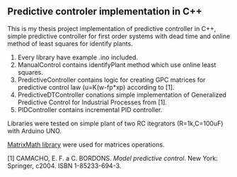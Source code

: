 ## Predictive controler implementation in C++

This is my thesis project implementation of predictive controller in C++, simple predictive controller for first order systems with dead time and online method of least squares for identify plants.

1. Every library have example .ino included.
2. ManualControl contains identifyPlant method which use online least squares.
3. PredictiveController contains logic for creating GPC matrices for predictive control law (u=K(w-fp*xp) according to [1].
4. PredictiveDTController conations simple implementation of Generalized Predictive Control for Industrial Processes from [1].
5. PIDController contains incremental PID controller.

Libraries were tested on simple plant of two RC itegrators (R=1k,C=100uF) with Arduino UNO.

[MatrixMath library](https://github.com/eecharlie/MatrixMath) were used for matrices operations.


[1] CAMACHO, E. F. a C. BORDONS. *Model predictive control*. New York: Springer, c2004. ISBN 1-85233-694-3.